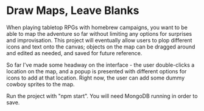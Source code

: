 
# Draw Maps, Leave Blanks

When playing tabletop RPGs with homebrew campaigns, you want to be able to map the adventure so far without limiting any options for surprises and improvisation.  This project will eventually allow users to plop different icons and text onto the canvas; objects on the map can be dragged around and edited as needed, and saved for future reference.

So far I've made some headway on the interface - the user double-clicks a location on the map, and a popup is presented with different options for icons to add at that location.  Right now, the user can add some dummy cowboy sprites to the map.

Run the project with "npm start".  You will need MongoDB running in order to save.
